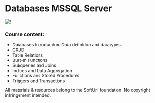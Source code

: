 # Databases MSSQL Server 
![!](https://user-images.githubusercontent.com/75258625/155233844-a874db91-d57e-416c-be9c-b5a402cdf0cf.png)

### Course content:

* Databases Introduction. Data definition and datatypes.
* CRUD
* Table Relations
* Built-in Functions
* Subqueries and Joins
* Indices and Data Aggregation
* Functions and Stored Procedures
* Triggers and Transactions


All materials & resources belong to the SoftUni foundation. No copyright infringement intended.
